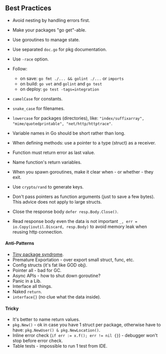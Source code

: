 Best Practices
-

* Avoid nesting by handling errors first.
* Make your packages "go get"-able.
* Use goroutines to manage state.
* Use separated `doc.go` for pkg documentation.
* Use `-race` option.
* Follow:
    * on save: `go fmt ./... && golint ./...` or `imports`
    * on build: `go vet` and `golint` and `go test`
    * on deploy: `go test -tags=integration`
* `camelCase` for constants.
* `snake_case` for filenames.
* `lowercase` for packages (directories), like:
  `"index/suffixarray", "mime/quotedprintable", "net/http/httptrace"`.
* Variable names in Go should be short rather than long.
* When defining methods: use a pointer to a type (struct) as a receiver.
* Function must return error as last value.
* Name function's return variables.
* When you spawn goroutines, make it clear when - or whether - they exit.

* Use `crypto/rand` to generate keys.
* Don't pass pointers as function arguments (just to save a few bytes).
  This advice does not apply to large structs.
* Close the response body `defer resp.Body.Close()`.
* Read response body even the data is not important
  `_, err = io.Copy(ioutil.Discard, resp.Body)`
  to avoid memory leak when reusing http connection.

#### Anti-Patterns

* [Tiny package syndrome](https://www.youtube.com/watch?v=ltqV6pDKZD8&feature=youtu.be&t=7m30s).
* Premature Exportation - over export small struct, func, etc.
* Config structs (it's fat like GOD obj).
* Pointer all - bad for GC.
* Async APIs - how to shut down goroutine?
* Panic in a Lib.
* Interface all things.
* Naked `return`.
* `interface{}` (no clue what the data inside).

#### Tricky

* It's better to name return values.
* `pkg.New()` - ok in case you have 1 struct per package,
otherwise have to have: `pkg.NewUser() & pkg.NewLocation()`.
* Inline error check (`if err := x.f(); err != nil {}`) - debugger won't stop before error check.
* Table tests - impossible to run 1 test from IDE.
